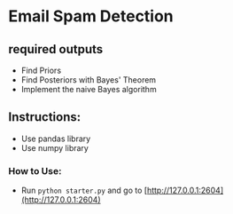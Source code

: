 # Email Spam Detection
## required outputs
<ul>
  <li>Find Priors</li>
  <li>Find Posteriors with Bayes' Theorem</li>
  <li>Implement the naive Bayes algorithm</li>
</ul>

## Instructions:
<ul>
  <li>Use pandas library</li>
  <li>Use numpy library</li>
</ul>

### How to Use:

- Run `python starter.py` and go to [http://127.0.0.1:2604](http://127.0.0.1:2604)